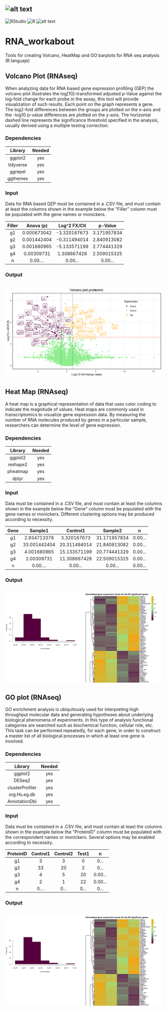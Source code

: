 ## ![alt text](https://github.com/ArcanaBatch/RNA_workabout/blob/main/Imagen1.bmp)

 ![RStudio](https://img.shields.io/badge/RStudio-4285F4?style=for-the-badge&logo=rstudio&logoColor=white)
 ![R](https://img.shields.io/badge/r-%23276DC3.svg?style=for-the-badge&logo=r&logoColor=white)
  ![alt text](https://img.shields.io/badge/Version-1.01-brightgreen)
# RNA_workabout
Tools for creating Volcano, HeatMap and GO barplots for RNA seq analysis (R languaje)
## Volcano Plot (RNAseq)
When analyzing data for RNA based gene expression profiling (GEP) the volcano plot illustrates the log[10]-transformed adjusted p-Value against the log-fold change for each probe in the assay, this tool will provide visualization of such results.
Each point on the graph represents a gene. The log2-fold differences between the groups are plotted on the x-axis and the -log10 p-value differences are plotted on the y-axis. The horizontal dashed line represents the significance threshold specified in the analysis, usually derived using a multiple testing correction.

### Dependencies # 

| Library | Needed |
| :----: | :----: |
| ggplot2 | yes |
| tidyverse | yes |
| ggrepel | yes |
| ggthemes | yes |

### Input # 

Data for RNA based GEP must be contained in a .CSV file, and must contain at least the columns shown in the example below the "Filler" column must be populated with the gene names or monickers.

| Filler |	Anova (p) |	Log^2 FX/Ctl |	p-Value |
| :---: | :---: | :---: | :---: |
| g1 |	0.000673042 |	-3.320167673 |	3.171957834 |
| g2 |	0.001442404 |	-0.311494014 |	2.840913082 |
| g3 |	0.001680965 |	-5.133571199 |	2.774441329 |
| g4 |	0.00309731 |	1.308667426 |	2.509015325 |
| n | 0.00.... | 0.00... | 0.00... |



### Output # 




## ![alt text](https://github.com/ArcanaBatch/RNA_workabout/blob/main/git_volcano.png)


## Heat Map (RNAseq)
A heat map is a graphical representation of data that uses color coding to indicate the magnitude of values. Heat maps are commonly used in transcriptomics to visualize gene expression data. By measuring the number of RNA molecules produced by genes in a particular sample, researchers can determine the level of gene expression.

### Dependencies # 

| Library | Needed |
| :----: | :----: |
| ggplot2 | yes |
| reshape2 | yes |
| pheatmap | yes |
| dplyr | yes |

### Input # 

Data must be contained in a .CSV file, and must contain at least the columns shown in the example below the "Gene" column must be populated with the gene names or monickers. Different clustering options may be produced according to necessity.

| Gene |	Sample1 |	Control1 |	Sample2 | n |
| :---: | :---: | :---: | :---: | :---: | 
| g1 |	2.934713378 |	3.320167673 |	31.171957834 | 0.00... |
| g2 |	33.001442404 |	20.311494014 |	21.840913082 | 0.00... |
| g3 |	4.001680965 |	15.133571199 |	20.774441329 | 0.00... |
| g4 |	2.00309731 |	11.308667426 |	22.509015325 | 0.00... |
| n | 0.00.... | 0.00... | 0.00... | 0.00... |


### Output # 


## ![alt text](https://github.com/ArcanaBatch/RNA_workabout/blob/main/heat.png)



## GO plot (RNAseq)
GO enrichment analysis is ubiquitously used for interpreting high throughput molecular data and generating hypotheses about underlying biological phenomena of experiments. In this type of analysis functional categories are searched such as biochemical function, cellular role, etc. This task can be performed repeatedly, for each gene, in order to construct a master list of all biological processes in which at least one gene is involved.

### Dependencies # 

| Library | Needed |
| :----: | :----: |
| ggplot2 | yes |
| DESeq2 | yes |
| clusterProfiler | yes |
| org.Hs.eg.db | yes |
| AnnotationDbi | yes |

### Input # 

Data must be contained in a .CSV file, and must contain at least the columns shown in the example below the "ProteinID" column must be populated with the correspondent names or monickers. Several options may be enabled according to necessity.

| ProteinID |	Control1 |	Control2 |	Test1 | n |
| :---: | :---: | :---: | :---: | :---: | 
| g1 |	3 |	3 |	0 | 0... |
| g2 |	33 |	20 |	2 | 0... |
| g3 |	4 |	5 |	20 | 0.00... |
| g4 |	2 |	1 |	22 | 0.00... |
| n | 0.... | 0... | 0... | 0... |


### Output # 


## ![alt text](https://github.com/ArcanaBatch/RNA_workabout/blob/main/heat.png)




